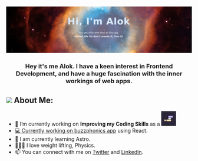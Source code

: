 ![Alok header image](./github-profile.png)

<h3 align="center">Hey it's me Alok. I have a keen interest in Frontend Development, and have a huge fascination with the inner workings of web apps.</h3>

## <img src="https://media.giphy.com/media/WUlplcMpOCEmTGBtBW/giphy.gif" width="40"> **About Me:**

- 🔭 I’m currently working on **Improving my Coding Skills** as a <a href="https://scrimba.com/bootcamp" target="_blank"><img src="scrimba.png" alt="scrimba" width="40" height="40"/></a> <a href="https://scrimba.com/bootcamp" target="_blank">
- 💻 Currently working on [buzzphonics app](https://github.com/hellodeborahuk/phonics-sounds) using React.
- 📝 I am currently learning Astro.
- 🧘🏻‍♀️ I love weight lifting, Physics.
- 📫 You can connect with me on [Twitter](https://www.twitter.com/plantsfortrees) and [LinkedIn](https://www.linkedin.com/in/alokananda-y-489260251).

